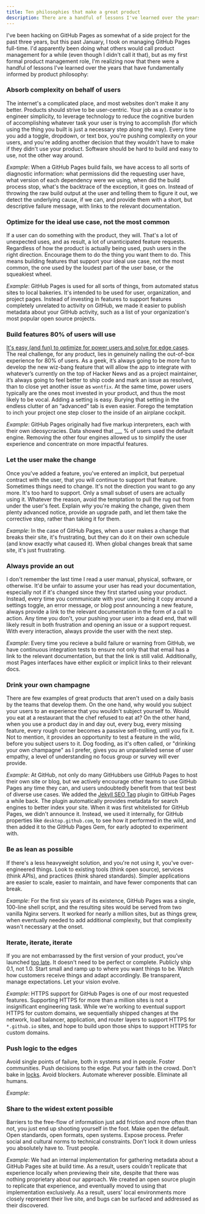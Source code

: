 ```yaml
---
title: Ten philosophies that make a great product
description: There are a handful of lessons I've learned over the years hacking on GitHub Pages that fundamentally inform by product philosophy.
---
```


I've been hacking on GitHub Pages as somewhat of a side project for the past three years, but this past January, I took on managing GitHub Pages full-time. I'd apparently been doing what others would call product management for a while (even though I didn't call it that), but as my first formal product management role, I'm realizing now that there were a handful of lessons I've learned over the years that have fundamentally informed by product philosophy:

### Absorb complexity on behalf of users

The internet's a complicated place, and most websites don't make it any better. Products should strive to be user-centric. Your job as a creator is to engineer simplicity, to leverage technology to reduce the cognitive burden of accomplishing whatever task your user is trying to accomplish (for which using the thing you built is just a necessary step along the way). Every time you add a toggle, dropdown, or text box, you're pushing complexity on your users, and you're adding another decision that they wouldn't have to make if they didn't use your product. Software should be hard to build and easy to use, not the other way around.

*Example*: When a GitHub Pages build fails, we have access to all sorts of diagnostic information: what permissions did the requesting user have, what version of each dependency were we using, when did the build process stop, what's the backtrace of the exception, it goes on. Instead of throwing the raw build output at the user and telling them to figure it out, we detect the underlying cause, if we can, and provide them with a short, but descriptive failure message, with links to the relevant documentation.

### Optimize for the ideal use case, not the most common

If a user can do something with the product, they will. That's a lot of unexpected uses, and as result, a lot of unanticipated feature requests. Regardless of how the product is actually being used, push users in the right direction. Encourage them to do the thing you want them to do. This means building features that support your ideal use case, not the most common, the one used by the loudest part of the user base, or the squeakiest wheel.

*Example*: GitHub Pages is used for all sorts of things, from automated status sites to local bakeries. It's intended to be used for user, organization, and project pages. Instead of investing in features to support features completely unrelated to activity on GitHub, we made it easier to publish metadata about your GitHub activity, such as a list of your organization's most popular open source projects.

### Build features 80% of users will use

[It's easy (and fun) to optimize for power users and solve for edge cases](http://ben.balter.com/2016/03/08/optimizing-for-power-users-and-edge-cases/). The real challenge, for any product, lies in genuinely nailing the out-of-box experience for 80% of users. As a geek, it’s always going to be more fun to develop the new wiz-bang feature that will allow the app to integrate with whatever’s currently on the top of Hacker News and as a project maintainer, it’s always going to feel better to ship code and mark an issue as resolved, than to close yet another issue as `wontfix`. At the same time, power users typically are the ones most invested in your product, and thus the most likely to be vocal. Adding a setting is easy. Burying that setting in the endless clutter of an “advanced” tab is even easier. Forego the temptation to inch your project one step closer to the inside of an airplane cockpit.

*Example*: GitHub Pages originally had five markup interpreters, each with their own ideosycracies. Data showed that ___ % of users used the default engine. Removing the other four engines allowed us to simplify the user experience and concentrate on more impactful features.

### Let the user make the change

Once you've added a feature, you've entered an implicit, but perpetual contract with the user, that you will continue to support that feature. Sometimes things need to change. It's not the direction you want to go any more. It's too hard to support. Only a small subset of users are actually using it. Whatever the reason, avoid the temptation to pull the rug out from under the user's feet. Explain *why* you're making the change, given them plenty advanced notice, provide an upgrade path, and let them take the corrective step, rather than taking it for them.

*Example*: In the case of GitHub Pages, when a user makes a change that breaks their site, it's frustrating, but they can do it on their own schedule (and know exactly what caused it). When global changes break that same site, it's just frustrating.

### Always provide an out

I don't remember the last time I read a user manual, physical, software, or otherwise. It'd be unfair to assume your user has read your documentation, especially not if it's changed since they first started using  your product. Instead, every time you communicate with your user, being it copy around a settings toggle, an error message, or blog post announcing a new feature, always provide a link to the relevant documentation in the form of a call to action. Any time you don't, your pushing your user into a dead end, that will likely result in both frustration and opening an issue or a support request. With every interaction, always provide the user with the next step.

*Example*: Every time you recieve a build failure or warning from GitHub, we have continuous integration tests to ensure not only that that email has a link to the relevant documentation, but that the link is still valid. Additionally, most Pages interfaces have either explicit or implicit links to their relevant docs.

### Drink your own champagne

There are few examples of great products that aren't used on a daily basis by the teams that develop them. On the one hand, why would you subject your users to an experience that you wouldn't subject yourself to. Would you eat at a restaurant that the chef refused to eat at? On the other hand, when you use a product day in and day out, every bug, every missing feature, every rough corner becomes a passive self-trolling, until you fix it. Not to mention, it provides an opportunity to test a feature in the wild, before you subject users to it. Dog fooding, as it's often called, or "drinking your own champagne" as I prefer, gives you an unparalleled sense of user empathy, a level of understanding no focus group or survey will ever provide.

*Example*: At GitHub, not only do many GitHubbers use GitHub Pages to host their own site or blog, but we actively encourage other teams to use GitHub Pages any time they can, and users undoubtedly benefit from that test best of diverse use cases. We added the [Jekyll SEO Tag](https://github.com/jekyll/jekyll-seo-tag) plugin to GitHub Pages a while back. The plugin automatically provides metadata for search engines to better index your site. When it was first whitelisted for GitHub Pages, we didn't announce it. Instead, we used it internally, for GitHub properties like `desktop.github.com`, to see how it performed in the wild, and then added it to the GitHub Pages Gem, for early adopted to experiment with.

### Be as lean as possible

If there's a less heavyweight solution, and you're not using it, you've over-engineered things. Look to existing tools (think open source), services (think APIs), and practices (think shared standards). Simpler applications are easier to scale, easier to maintain, and have fewer components that can break.

*Example*: For the first six years of its existence, GitHub Pages was a single, 100-line shell script, and the resulting sites would be served from two vanilla Nginx servers. It worked for nearly a million sites, but as things grew, when eventually needed to add additional complexity, but that complexity wasn't necessary at the onset.

### Iterate, iterate, iterate

If you are not embarrassed by the first version of your product, you’ve launched [too late](http://www.businessinsider.com/the-iterate-fast-and-release-often-philosophy-of-entrepreneurship-2009-11#ixzz2U7lGAS2A). It doesn't need to be perfect or complete. Publicly ship 0.1, not 1.0. Start small and ramp up to where you want things to be. Watch how customers receive things and adapt accordingly. Be transparent, manage expectations. Let your vision evolve.

*Example*: HTTPS support for GitHub Pages is one of our most requested features. Supporting HTTPS for more than a million sites is not a insignificant engineering task. While we're working to eventual support HTTPS for custom domains, we sequentially shipped changes at the network, load balancer, application, and router layers to support HTTPS for `*.github.io` sites, and hope to build upon those ships to support HTTPS for custom domains.

### Push logic to the edges

Avoid single points of failure, both in systems and in people. Foster communities. Push decisions to the edge. Put your faith in the crowd. Don't bake in <a href="http://en.wikipedia.org/wiki/Lock_(computer_science)">locks</a>. Avoid blockers. Automate wherever possible. Eliminate all humans.

*Example*:

### Share to the widest extent possible

Barriers to the free-flow of information just add friction and more often than not, you just end up shooting yourself in the foot. Make open the default. Open standards, open formats, open systems. Expose process. Prefer social and cultural norms to technical constraints. Don't lock it down unless you absolutely have to. Trust people.

*Example*: We had an internal implementation for gathering metadata about a GitHub Pages site at build time. As a result, users couldn't replicate that experience locally when previewing their site, despite that there was nothing proprietary about our approach. We created an open source plugin to replicate that experience, and eventually moved to using that implementation exclusively. As a result, users' local environments more closely represent their live site, and bugs can be surfaced and addressed as their discovered.
